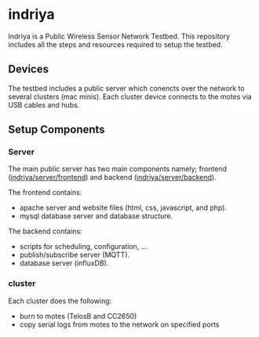 # indriya
Indriya is a Public Wireless Sensor Network Testbed. This repository includes all the steps and resources required to setup the testbed.

## Devices
The testbed includes a public server which conencts over the network to several clusters (mac minis). Each cluster device connects to the motes via USB cables and hubs.

## Setup Components
### Server
The main public server has two main components namely; frontend ([indriya/server/frontend](https://github.com/ebramkw/indriya/tree/master/server/frontend)) and backend ([indriya/server/backend](https://github.com/ebramkw/indriya/tree/master/server/backend)).

The frontend contains:
- apache server and website files (html, css, javascript, and php).
- mysql database server and database structure.

The backend contains:
- scripts for scheduling, configuration, ...
- publish/subscribe server (MQTT).
- database server (influxDB).

### cluster
Each cluster does the following:
- burn to motes (TelosB and CC2650)
- copy serial logs from motes to the network on specified ports
